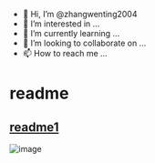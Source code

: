- 👋 Hi, I’m @zhangwenting2004
- 👀 I’m interested in ...
- 🌱 I’m currently learning ...
- 💞️ I’m looking to collaborate on ...
- 📫 How to reach me ...
# readme #
## <a href="www.google.com">readme1</a> ##
![image](https://user-images.githubusercontent.com/89767390/131304250-65e8ba33-97fd-4b0b-8a24-71042ab59efd.png)

<!---
zhangwenting2004/zhangwenting2004 is a ✨ special ✨ repository because its `README.md` (this file) appears on your GitHub profile.
You can click the Preview link to take a look at your changes.
--->
